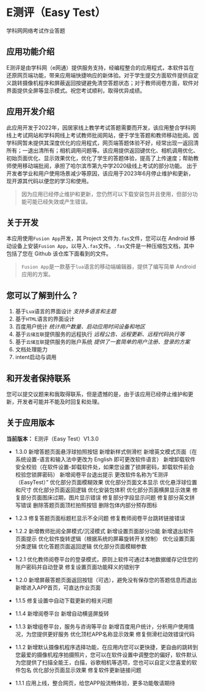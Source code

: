 # E测评（Easy Test）
学科网网络考试作业答题
## 应用功能介绍
E测评是由学科网（e网通）提供服务支持，经编程整合的应用程式，本软件旨在还原网页端功能，带来应用端快捷响应的新体验。对于学生提交方面软件提供自定义跳转摄像机程序和屏蔽返回按键避免清空答题状态；对于教师阅卷方面，软件对界面提供全屏等显示模式。祝您考试顺利，取得优异成绩。
## 应用开发介绍
此应用开发于2022年，因居家线上教学考试答题需要而开发，该应用整合学科网线上考试网站和学科网线上考试教师批阅网站，便于学生答题和教师移动批阅。因学科网暂未提供其深度优化的应用程式，网页端答题体验不好，经常出现一返回清所有；一退出清所有；相机调用问题等。该应用提供返回键优化、相机调用优化、初始页面优化、显示效果优化，优化了学生的答题体验，提高了上传速度；帮助教师使用移动端批阅，承担了哈尔滨市第九中学2020级线上考试的部分功能。
出于开发者学业和用户使用场景减少等原因，该应用于2023年6月停止维护和更新，现开源其代码以便您的学习和使用。
>因为应用已经停止维护和更新，您仍然可以下载安装包并且使用，但部分功能可能已经失效或产生错误。
## 关于开发
本应用使用`Fusion App`开发，其 Project 文件为`.fas`文件，您可以在 Android 移动设备上安装`Fusion App`，以导入`.fas`文件。`.fas`文件是一种压缩包文档，其中包括了您在 Github 该仓库下面看到的文件。
>`Fusion App`是一款基于`lua`语言的移动端编辑器，提供了编写简单 Android 应用的方案。
## 您可以了解到什么？
1. 基于`Lua`语言的界面设计 *支持多语言和主题*
2. 基于`HTML`语言的界面设计
3. 百度用户统计 *统计用户数量、启动应用时间设备和地区*
4. 基于`云储互联`提供服务的远程执行 *远程公告、远程更新、远程代码执行等*
5. 基于`云储互联`提供服务的账户系统 *提供了一套简单的用户注册、登录的方案*
6. 文档处理能力
7. intent启动与调用
## 和开发者保持联系
您可以提交议题来和我取得联系，但是遗憾的是，由于该应用已经停止维护和更新，开发者可能并不能及时回复和处理。
## 关于应用版本
**当前版本：** E测评（Easy Test）V1.3.0

- 1.3.0
新增答题页面悬浮球拍照按钮
新增新样式侧滑栏
新增英文模式页面（在系统设置-语言和输入法中更改为 English 即可更改软件语言）
新增卸载软件安全校验（在软件设置-卸载软件处，如果您设置了锁屏密码，卸载软件前会校验您锁屏密码）
新增阅卷平台退出提示
更改软件名称为“E测评（EasyTest）”
优化部分页面模糊效果
优化部分页面文本显示
优化悬浮球位置和尺寸
优化部分页面返回逻辑
优化安装包体积
优化部分页面横屏显示效果
修复部分页面图床过期，图片显示错误
修复部分字段显示问题
修复部分英文拼写错误
删除答题页面顶栏拍照按钮
删除包体内部分预存图标

- 1.2.3
修复答题页面标题栏显示不全问题
修复教师阅卷平台跳转链接错误

- 1.2.2
新增教师批阅全屏模式/沉浸模式
新增设置页面部分功能
新增退出软件页面提示
优化软件旋转逻辑（根据系统的屏幕旋转开关控制）
优化设置页面分类逻辑
优化答题页面返回逻辑
优化部分页面模糊参数

- 1.2.1
优化教师阅卷平台的登录模式，原则上软件可通过本地数据缓存记住您的账户密码并自动登录
修复设置页面功能释义的错别字

- 1.2.0
新增屏蔽答题页面返回按钮（可选），避免没有保存您的答题信息而退出
新增进入APP首页，可直达作业页面

- 1.1.5
修复设置中自动下载更新的相关问题

- 1.1.4
新增阅卷平台
新增自动横竖屏旋转

- 1.1.3
新增组卷平台，服务与咨询等平台
新增百度用户统计，分析用户使用情况，为您提供更好服务
优化顶栏APP名称显示效果
修复侧滑栏动效错误代码

- 1.1.2
新增默认摄像机程序选择功能，在应用内您可以更快捷，更自由的跳转到您最爱的摄像机程序拍摄照片，您可以在软件设置中调整您的偏好，软件默认为您提供了扫描全能王，白描，谷歌相机等选项，您也可以自定义您喜爱的软件包名
优化部分页面显示效果
修复软件更新链接问题

- 1.1.1
应用上线，整合网页，给您APP般流畅体验，更多功能敬请期待


